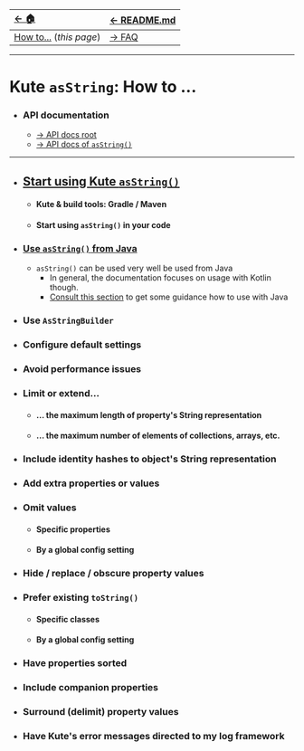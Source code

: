 | [← 🏠](../../)                   | [← README.md](../../README.md) |
|:---------------------------------|:-------------------------------|
| [How to...]() (<i>this page</i>) | [→ FAQ](../../md/faq/0-faq.md) |

<hr>

# Kute `asString`: How to ...

* ### API documentation
   * [→ API docs <u>root</u>](https://janhendrikvanheusden.github.io/Kute/index.html)
   * [→ API docs of <u>`asString()`</u>](https://janhendrikvanheusden.github.io/Kute/kute/nl.kute.asstring.core/as-string.html)
<hr>

* ## [Start using Kute `asString()`](1-start-using-kute-asstring.md)
   * #### Kute & build tools: Gradle / Maven
   * #### Start using `asString()` in your code

* ### [Use `asString()` from Java](use-asstring-with-java.md)
   * `asString()` can be used very well be used from Java
     * In general, the documentation focuses on usage with Kotlin though.
     * [Consult this section](use-asstring-with-java.md) to get some guidance how to use with Java
 
* ### Use `AsStringBuilder`

* ### Configure default settings

* ### Avoid performance issues

* ### Limit or extend...
   * #### ... the maximum length of property's String representation
   * #### ... the maximum number of elements of collections, arrays, etc.

* ### Include identity hashes to object's String representation

* ### Add extra properties or values

* ### Omit values
   * #### Specific properties
   * #### By a global config setting

* ### Hide / replace / obscure property values

* ### Prefer existing `toString()`
   * #### Specific classes
   * #### By a global config setting

* ### Have properties sorted

* ### Include companion properties

* ### Surround (delimit) property values

* ### Have Kute's error messages directed to my log framework
